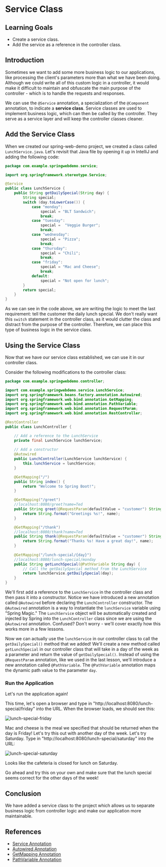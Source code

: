 # Service Class

## Learning Goals

- Create a service class.
- Add the service as a reference in the controller class.

## Introduction

Sometimes we want to add some more business logic to our applications, like
processing the client's parameters more than what we have been doing. Although we
could write all of this custom logic in a controller, it would make it difficult
to maintain and obfuscate the main purpose of the controller - which is to handle
the requests and responses.

We can use the `@Service` annotation, a specialization of the `@Component`
annotation, to indicate a **service class**. Service classes are used to implement
business logic, which can then be called by the controller. They serve as a
service layer and will keep the controller classes cleaner.

## Add the Service Class

When we created our spring-web-demo project, we created a class called
`LunchService.java`. Let's revisit that Java file by opening it up in IntelliJ and
adding the following code:

```java
package com.example.springwebdemo.service;

import org.springframework.stereotype.Service;

@Service
public class LunchService {
    public String getDailySpecial(String day) {
        String special;
        switch (day.toLowerCase()) {
            case "monday":
                special = "BLT Sandwich";
                break;
            case "tuesday":
                special =  "Veggie Burger";
                break;
            case "wednesday":
                special = "Pizza";
                break;
            case "thursday":
                special = "Chili";
                break;
            case "friday":
                special = "Mac and Cheese";
                break;
            default:
                special = "Not open for lunch";
        }
        return special;
    }
}
```

As we can see in the code above, we are writing the logic to meet the last
requirement: tell the customer the daily lunch special. We don't really want this
`switch` statement in the controller class, as it would clutter the class and
distract from the purpose of the controller. Therefore, we can place this type of
business logic in the service class.

## Using the Service Class

Now that we have our service class established, we can use it in our controller
class.

Consider the following modifications to the controller class:

```java
package com.example.springwebdemo.controller;

import com.example.springwebdemo.service.LunchService;
import org.springframework.beans.factory.annotation.Autowired;
import org.springframework.web.bind.annotation.GetMapping;
import org.springframework.web.bind.annotation.PathVariable;
import org.springframework.web.bind.annotation.RequestParam;
import org.springframework.web.bind.annotation.RestController;

@RestController
public class LunchController {

    // Add a reference to the LunchService
    private final LunchService lunchService;
    
    // Add a constructor
    @Autowired
    public LunchController(LunchService lunchService) {
        this.lunchService = lunchService;
    }

    @GetMapping("/")
    public String index() {
        return "Welcome to Spring Boot!";
    }

    @GetMapping("/greet")
    //localhost:8080/greet?name=Ted
    public String greet(@RequestParam(defaultValue = "customer") String name) {
        return String.format("Greetings %s!", name);
    }

    @GetMapping("/thank")
    //localhost:8080/thank?name=Ted
    public String thank(@RequestParam(defaultValue = "customer") String name) {
        return String.format("Thanks %s! Have a great day!", name);
    }
    
    @GetMapping("/lunch-special/{day}")
    //localhost:8080/lunch-special/monday
    public String getLunchSpecial(@PathVariable String day) {
        // Call the getDailySpecial method from the LunchService
        return lunchService.getDailySpecial(day);
    }
}
```

We'll first add a reference to the `LunchService` in the controller class and then
pass it into a constructor. Notice we have introduced a new annotation called
`@Autowired` before declaring the `LunchController` constructor. The `@Autowired`
annotation is a way to instantiate the `lunchService` variable using "Spring
Magic." The `LunchService` object will be automatically created and injected by
Spring into the `LunchController` class since we are using the `@Autowired`
annotation. Confused? Don't worry - we'll cover exactly how this works more in
a few lessons.

Now we can actually use the `lunchService` in our controller class to call the
`getDailySpecial()` method that we added! We'll create a new method called
`getLunchSpecial` in our controller class that will take in a day of the week as
a parameter and return the value of `getDailySpecial()`. Instead of using the
`@RequestParam` annotation, like we used in the last lesson, we'll introduce a new
annotation called `@PathVariable`. The `@PathVariable` annotation maps the
dynamic path value to the parameter `day`.

### Run the Application

Let's run the application again!

This time, let's open a browser and type in
"http://localhost:8080/lunch-special/friday" into the URL. When the browser loads,
we should see this:

![lunch-special-friday](https://curriculum-content.s3.amazonaws.com/spring-mod-1/service/lunch-special-friday.png)

Mac and cheese is the meal we specified that should be returned when the day is
Friday! Let's try this out with another day of the week. Let's try Saturday. Type
in "http://localhost:8080/lunch-special/saturday" into the URL:

![lunch-special-saturday](https://curriculum-content.s3.amazonaws.com/spring-mod-1/service/lunch-special-saturday.png)

Looks like the cafeteria is closed for lunch on Saturday.

Go ahead and try this on your own and make sure that the lunch special seems
correct for the other days of the week!

## Conclusion

We have added a service class to the project which allows us to separate
business logic from controller logic and make our application more maintainable.

## References

- [Service Annotation](https://docs.spring.io/spring-framework/docs/current/javadoc-api/org/springframework/stereotype/Service.html)
- [Autowired Annotation](https://docs.spring.io/spring-framework/docs/current/javadoc-api/org/springframework/beans/factory/annotation/Autowired.html)
- [GetMapping Annotation](https://docs.spring.io/spring-framework/docs/current/javadoc-api/org/springframework/web/bind/annotation/GetMapping.html)
- [PathVariable Annotation](https://docs.spring.io/spring-framework/docs/current/javadoc-api/org/springframework/web/bind/annotation/PathVariable.html)